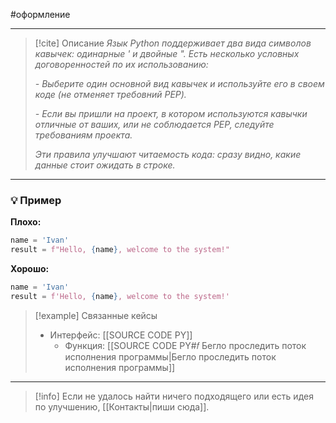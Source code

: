 #оформление
***

> [!cite] Описание
>_Язык Python поддерживает два вида символов кавычек: одинарные ' и двойные ". Есть несколько условных договоренностей по их использованию:_
>
 >_- Выберите один основной вид кавычек и используйте его в своем коде (не отменяет требовний PEP)._
 >
>_- Если вы пришли на проект, в котором используются кавычки отличные от ваших, или не соблюдается PEP, следуйте требованиям проекта._
>
>_Эти правила улучшают читаемость кода: сразу видно, какие данные стоит ожидать в строке._

***
### 💡 Пример


**Плохо:**
```python
name = 'Ivan'
result = f"Hello, {name}, welcome to the system!"
```

**Хорошо:**
```python
name = 'Ivan'
result = f'Hello, {name}, welcome to the system!'
```

> [!example] Связанные кейсы
>- Интерфейс: [[SOURCE CODE PY]]
>	- Функция: [[SOURCE CODE PY#𝑓 Бегло проследить поток исполнения программы|Бегло проследить поток исполнения программы]]

***

> [!info]
> Если не удалось найти ничего подходящего или есть идея по улучшению, [[Контакты|пиши сюда]].
